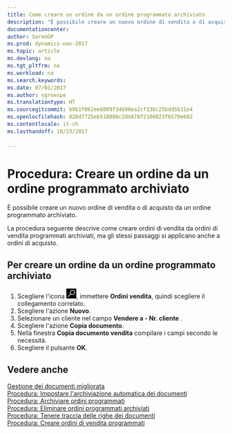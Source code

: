 ```yaml
---
title: Come creare un ordine da un ordine programmato archiviato
description: "È possibile creare un nuovo ordine di vendita o di acquisto da un ordine programmato archiviato."
documentationcenter: 
author: SorenGP
ms.prod: dynamics-nav-2017
ms.topic: article
ms.devlang: na
ms.tgt_pltfrm: na
ms.workload: na
ms.search.keywords: 
ms.date: 07/01/2017
ms.author: sgroespe
ms.translationtype: HT
ms.sourcegitcommit: b9b1f062ee6009f34698ea2cf33bc25bdd5b11e4
ms.openlocfilehash: 820d7725eb518080c2dd47872100823f6570eb02
ms.contentlocale: it-ch
ms.lasthandoff: 10/23/2017

---
```

# <a name="how-to-create-an-order-from-an-archived-blanket-order"></a>Procedura: Creare un ordine da un ordine programmato archiviato
È possibile creare un nuovo ordine di vendita o di acquisto da un ordine programmato archiviato.  

La procedura seguente descrive come creare ordini di vendita da ordini di vendita programmati archiviati, ma gli stessi passaggi si applicano anche a ordini di acquisto.  

## <a name="to-create-an-order-from-an-archived-blanket-order"></a>Per creare un ordine da un ordine programmato archiviato  

1.  Scegliere l'icona ![Cerca pagina o report](../../media/ui-search/search_small.png "icona Cerca pagina o report"), immettere **Ordini vendita**, quindi scegliere il collegamento correlato.  
2.  Scegliere l'azione **Nuovo**.   
3.  Selezionare un cliente nel campo **Vendere a - Nr. cliente** .  
4.  Scegliere l'azione **Copia documento**.  
5.  Nella finestra **Copia documento vendita** compilare i campi secondo le necessità.
6.  Scegliere il pulsante **OK**.  

## <a name="see-also"></a>Vedere anche  
 [Gestione dei documenti migliorata](enhanced-document-management.md)   
 [Procedura: Impostare l'archiviazione automatica dei documenti](how-to-set-up-automatic-archiving-of-documents.md)   
 [Procedura: Archiviare ordini programmati](how-to-archive-blanket-orders.md)   
 [Procedura: Eliminare ordini programmati archiviati](how-to-delete-archived-blanket-orders.md)   
 [Procedura: Tenere traccia delle righe dei documenti](how-to-track-document-lines.md)  
 [Procedura: Creare ordini di vendita programmati](../../sales-how-to-create-blanket-sales-orders.md) 

